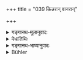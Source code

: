 +++
title = "039 किन्नरान् वानरान्"

+++

<details><summary>गङ्गानथ-मूलानुवादः</summary>

[They called into being] Kinnaras, Apes, Fishes, Birds of various kinds, Cattle, Deer, Men and wild beasts with two rows of teeth.—(39)
</details>

<details><summary>मेधातिथिः</summary>

अश्वमुखाः प्राणिनो हिमवदादिपर्वतेषु भवन्ति ते **किंनराः** । **वानरा** मर्कटमुखा पुरुषविग्रहाः । **विहङ्गमाः** पक्षिणः । अजाविकोष्ट्रगर्दभादयः **पशवः** । **मृगाः** रुरुपृषतादयः । **व्यालाः** सिंहव्याघ्रादयः । द्वे दन्तपङ्क्ती उत्तराधरे येषां भवतस् ते **उभयतोदतः** ॥ १.३९ ॥
</details>

<details><summary>गङ्गानथ-भाष्यानुवादः</summary>

‘*Kinnaras*’ are horse-faced beings living in the Himalaya and other mountains.—‘*Apes*’ are animals with the face of the monkey and the body of the man.—‘*Birds*’ feathered animals.—‘*Cattle*’ goats, sheep, camels, asses and the rest,—‘*Deer*,’ the *Ruru* the *Pṛṣat* and the other species.—‘*Wild beasts*’—wicked animals, like the Tiger and the rest;—‘*with two rows of teeth*’ having two rows of teeth, one above and another below.—(39)
</details>

<details><summary>Bühler</summary>

039	(Horse-faced) Kinnaras, monkeys, fishes, birds of many kinds, cattle, deer, men, and carnivorous beasts with two rows of teeth,
</details>
